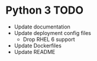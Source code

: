 # Python 3 TODO

* Update documentation
* Update deployment config files
  * Drop RHEL 6 support
* Update Dockerfiles
* Update README
